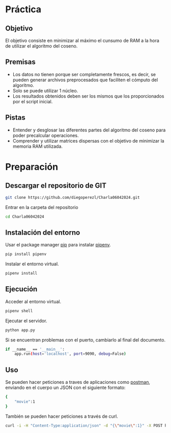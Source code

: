 # Práctica
## Objetivo
El objetivo consiste en minimizar al máximo el cunsumo de RAM a la hora de utilizar el algoritmo del coseno. 

## Premisas
 - Los datos no tienen porque ser completamente frescos, es decir, se pueden generar archivos preprocesados que faciliten el cómputo del algoritmo.
- Solo se puede utilizar 1 núcleo.
- Los resultados obtenidos deben ser los mismos que los proporcionados por el script inicial.

## Pistas
 - Entender y desglosar las diferentes partes del algoritmo del coseno para poder precalcular operaciones.
 - Comprender y utilizar matrices dispersas con el objetivo de minimizar la memoria RAM utilizada.


# Preparación
## Descargar el repositorio de GIT
```bash
git clone https://github.com/diegoperezl/Charla06042024.git
```
Entrar en la carpeta del repositorio
```bash
cd Charla06042024
```

## Instalación del entorno

Usar el package manager [pip](https://pip.pypa.io/en/stable/) para instalar [pipenv](https://pipenv.pypa.io/en/latest/).

```bash
pip install pipenv
```

Instalar el entorno virtual.

```bash
pipenv install
```

## Ejecución
Acceder al entorno virtual.

```bash
pipenv shell
```
Ejecutar el servidor.

```bash
python app.py
```
Si se encuentran problemas con el puerto, cambiarlo al final del documento.
```bash
if __name__ == '__main__':
    app.run(host='localhost', port=9090, debug=False)
```

## Uso
Se pueden hacer peticiones a traves de aplicaciones como [postman](https://www.postman.com/), enviando en el cuerpo un JSON con el siguiente formato:
```bash
{
    "movie":1
}
```

También se pueden hacer peticiones a través de curl.

```bash
curl -i -H "Content-Type:application/json" -d "{\"movie\":1}" -X POST http://localhost:9090/cosine
```
